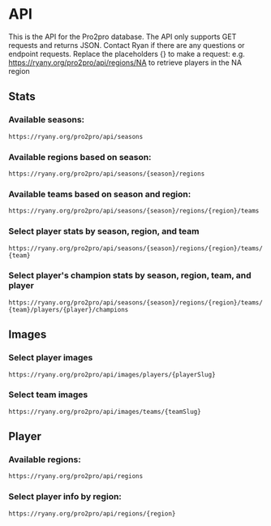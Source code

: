 # API
This is the API for the Pro2pro database. The API only supports GET requests and returns JSON.
Contact Ryan if there are any questions or endpoint requests.
Replace the placeholders {} to make a request:
  e.g. https://ryany.org/pro2pro/api/regions/NA to retrieve players in the NA region

## Stats
### Available seasons:
  `https://ryany.org/pro2pro/api/seasons`

### Available regions based on season:
  `https://ryany.org/pro2pro/api/seasons/{season}/regions`

### Available teams based on season and region:
  `https://ryany.org/pro2pro/api/seasons/{season}/regions/{region}/teams`

### Select player stats by season, region, and team
  `https://ryany.org/pro2pro/api/seasons/{season}/regions/{region}/teams/{team}`

### Select player's champion stats by season, region, team, and player
  `https://ryany.org/pro2pro/api/seasons/{season}/regions/{region}/teams/{team}/players/{player}/champions`

## Images
### Select player images
  `https://ryany.org/pro2pro/api/images/players/{playerSlug}`

### Select team images
  `https://ryany.org/pro2pro/api/images/teams/{teamSlug}`

## Player
### Available regions:
  `https://ryany.org/pro2pro/api/regions`

### Select player info by region:
  `https://ryany.org/pro2pro/api/regions/{region}`

